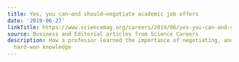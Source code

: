 ```yaml
---
title: Yes, you can—and should—negotiate academic job offers
date: '2019-06-27'
linkTitle: https://www.sciencemag.org/careers/2019/06/yes-you-can-and-should-negotiate-academic-job-offers
source: Business and Editorial articles from Science Careers
description: How a professor learned the importance of negotiating, and sharing his
  hard-won knowledge
---
```

